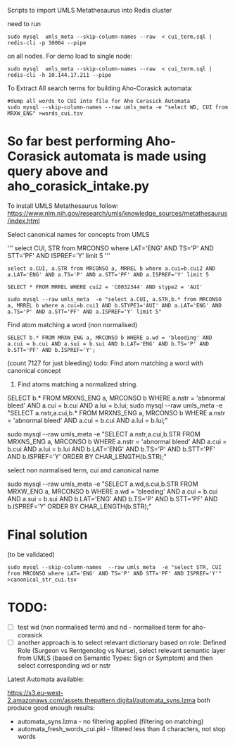 Scripts to import UMLS Metathesaurus into Redis cluster

need to run 

```
sudo mysql  umls_meta --skip-column-names --raw  < cui_term.sql | redis-cli -p 30004 --pipe
```
on all nodes. 
For demo load to single node:

```
sudo mysql  umls_meta --skip-column-names --raw  < cui_term.sql | redis-cli -h 10.144.17.211 --pipe 
```

To Extract All search terms for building Aho-Corasick automata:

```
#dump all words to CUI into file for Aho Corasick Automata
sudo mysql --skip-column-names --raw umls_meta -e "select WD, CUI from MRXW_ENG" >words_cui.tsv
```
# So far best performing Aho-Corasick automata is made using query above and aho_corasick_intake.py

To install UMLS Metathesaurus follow: 
https://www.nlm.nih.gov/research/umls/knowledge_sources/metathesaurus/index.html


Select canonical names for concepts from UMLS

'''
select CUI, STR from MRCONSO where LAT='ENG' AND TS='P' AND STT='PF' AND ISPREF='Y' limit 5
'''

```
select a.CUI, a.STR from MRCONSO a, MRREL b where a.cui=b.cui2 AND a.LAT='ENG' AND a.TS='P' AND a.STT='PF' AND a.ISPREF='Y' limit 5

SELECT * FROM MRREL WHERE cui2 = 'C0032344' AND stype2 = 'AUI'

```

```
sudo mysql --raw umls_meta  -e "select a.CUI, a.STR,b.* from MRCONSO a, MRREL b where a.cui=b.cui1 AND b.STYPE1='AUI' AND a.LAT='ENG' AND a.TS='P' AND a.STT='PF' AND a.ISPREF='Y' limit 5"
```
Find atom matching a word (non normalised)
```
SELECT b.* FROM MRXW_ENG a, MRCONSO b WHERE a.wd = 'bleeding' AND a.cui = b.cui AND a.sui = b.sui AND b.LAT='ENG' AND b.TS='P' AND b.STT='PF' AND b.ISPREF='Y';
```
(count 7127 for just bleeding)
todo: Find atom matching a word with canonical concept 

1. Find atoms matching a normalized string.

SELECT b.* FROM MRXNS_ENG a, MRCONSO b
WHERE a.nstr = 'abnormal bleed'
     AND a.cui = b.cui
     AND a.lui = b.lui;
sudo mysql --raw umls_meta  -e "SELECT a.nstr,a.cui,b.* FROM MRXNS_ENG a, MRCONSO b WHERE a.nstr = 'abnormal bleed' AND a.cui = b.cui AND a.lui = b.lui;"

sudo mysql --raw umls_meta  -e "SELECT a.nstr,a.cui,b.STR FROM MRXNS_ENG a, MRCONSO b WHERE a.nstr = 'abnormal bleed' AND a.cui = b.cui AND a.lui = b.lui AND b.LAT='ENG' AND b.TS='P' AND b.STT='PF' AND b.ISPREF='Y' ORDER BY CHAR_LENGTH(b.STR);"

select non normalised term, cui and canonical name

sudo mysql --raw umls_meta  -e "SELECT a.wd,a.cui,b.STR FROM MRXW_ENG a, MRCONSO b WHERE a.wd = 'bleeding' AND a.cui = b.cui AND a.sui = b.sui AND b.LAT='ENG' AND b.TS='P' AND b.STT='PF' AND b.ISPREF='Y' ORDER BY CHAR_LENGTH(b.STR);"

# Final solution
(to be validated)
```
sudo mysql --skip-column-names  --raw umls_meta  -e "select STR, CUI from MRCONSO where LAT='ENG' AND TS='P' AND STT='PF' AND ISPREF='Y'" >canonical_str_cui.tsv
```

# TODO:

- [ ] test wd (non normalised term) and nd - normalised term for aho-corasick
- [ ] another approach is to select relevant dictionary based on role: Defined Role (Surgeon vs Rentgenolog vs Nurse), select relevant semantic layer from UMLS (based on Semantic Types: Sign or Symptom) and then select corresponding wd or nstr

Latest Automata available: 

https://s3.eu-west-2.amazonaws.com/assets.thepattern.digital/automata_syns.lzma
both produce good enough results:
- automata_syns.lzma - no filtering applied (filtering on matching)
- automata_fresh_words_cui.pkl - filtered less than 4 characters, not stop words